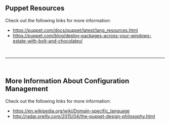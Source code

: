 ## Puppet Resources

Check out the following links for more information:

* https://puppet.com/docs/puppet/latest/lang_resources.html
* https://puppet.com/blog/deploy-packages-across-your-windows-estate-with-bolt-and-chocolatey/

<br><hr><br>

## More Information About Configuration Management

Check out the following links for more information:

* https://en.wikipedia.org/wiki/Domain-specific_language
* http://radar.oreilly.com/2015/04/the-puppet-design-philosophy.html